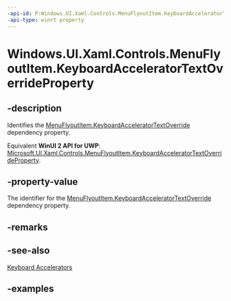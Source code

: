 ```yaml
---
-api-id: P:Windows.UI.Xaml.Controls.MenuFlyoutItem.KeyboardAcceleratorTextOverrideProperty
-api-type: winrt property
---
```


<!-- Property syntax.
public DependencyProperty KeyboardAcceleratorTextOverrideProperty { get; }
-->

# Windows.UI.Xaml.Controls.MenuFlyoutItem.KeyboardAcceleratorTextOverrideProperty

## -description
Identifies the [MenuFlyoutItem.KeyboardAcceleratorTextOverride](menuflyoutitem_keyboardacceleratortextoverride.md) dependency property.

Equivalent **WinUI 2 API for UWP**: [Microsoft.UI.Xaml.Controls.MenuFlyoutItem.KeyboardAcceleratorTextOverrideProperty](/windows/winui/api/microsoft.ui.xaml.controls.menuflyoutitem.keyboardacceleratortextoverrideproperty).

## -property-value
The identifier for the [MenuFlyoutItem.KeyboardAcceleratorTextOverride](menuflyoutitem_keyboardacceleratortextoverride.md) dependency property.

## -remarks

## -see-also
[Keyboard Accelerators](/windows/uwp/design/input/keyboard-accelerators)

## -examples

